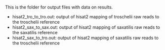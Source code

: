 This is the folder for output files with data on results. 

- hisat2_tro_to_tro.out: output of hisat2 mapping of troschelii raw reads to the troschelii reference
- hisat2_sax_to_sax.out: output of hisat2 mapping of saxatilis raw reads to the saxatilis reference
- hisat2_sax_to_tro.out: output of hisat2 mapping of saxatilis raw reads to the troschelii reference
